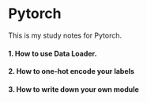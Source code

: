 # Pytorch

This is my study notes for Pytorch.

#### 1. How to use Data Loader.


#### 2. How to one-hot encode your labels


#### 3. How to write down your own module 

